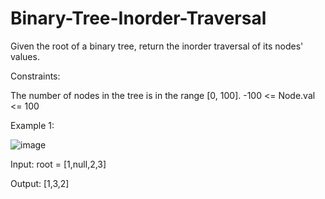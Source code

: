# Binary-Tree-Inorder-Traversal
Given the root of a binary tree, return the inorder traversal of its nodes' values.

Constraints:

The number of nodes in the tree is in the range [0, 100].
-100 <= Node.val <= 100

Example 1:


![image](https://user-images.githubusercontent.com/109743699/180604125-fa58c66b-83a0-4886-b3b4-fcfddb042d1c.png)


Input: root = [1,null,2,3]

Output: [1,3,2]
